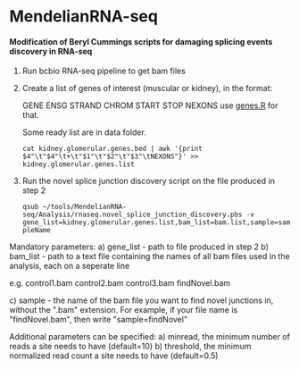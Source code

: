 # MendelianRNA-seq

#### Modification of Beryl Cummings scripts for damaging splicing events discovery in RNA-seq

1. Run bcbio RNA-seq pipeline to get bam files

2. Create a list of genes of interest (muscular or kidney), in the format:

	GENE	ENSG	STRAND	CHROM	START	STOP	NEXONS
	use [genes.R](https://github.com/naumenko-sa/bioscripts/blob/master/genes.R) for that.

	Some ready list are in data folder.

	```cat kidney.glomerular.genes.bed | awk '{print $4"\t"$4"\t+\t"$1"\t"$2"\t"$3"\tNEXONS"}' >> kidney.glomerular.genes.list```

3. Run the novel splice junction discovery script on the file produced in step 2 

	```qsub ~/tools/MendelianRNA-seq/Analysis/rnaseq.novel_splice_junction_discovery.pbs -v gene_list=kidney.glomerular.genes.list,bam_list=bam.list,sample=sampleName```

Mandatory parameters:
a) gene_list - path to file produced in step 2
b) bam_list - path to a text file containing the names of all bam files used in the analysis, each on a seperate line

e.g.
control1.bam
control2.bam
control3.bam
findNovel.bam

c) sample - the name of the bam file you want to find novel junctions in, without the ".bam" extension. For example, if your file name is "findNovel.bam", then write "sample=findNovel"

Additional parameters can be specified:
a) minread, the minimum number of reads a site needs to have (default=10)
b) threshold, the minimum normalized read count a site needs to have (default=0.5)
	


